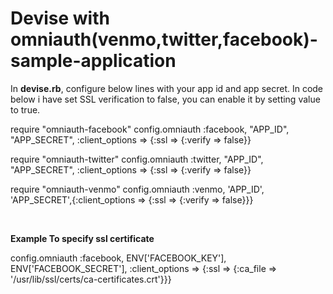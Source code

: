 Devise with omniauth(venmo,twitter,facebook)-sample-application
====================================================


In <b>devise.rb</b>, configure below lines with your app id and app secret. In code below i have set SSL verification to false, you can enable it by setting value to true.

require "omniauth-facebook"
config.omniauth :facebook, "APP_ID", "APP_SECRET", :client_options => {:ssl => {:verify => false}}

require "omniauth-twitter"
config.omniauth :twitter, "APP_ID", "APP_SECRET", :client_options => {:ssl => {:verify => false}}

require "omniauth-venmo"
config.omniauth :venmo, 'APP_ID', 'APP_SECRET',{:client_options => {:ssl => {:verify => false}}}

</br>

<b>Example To specify ssl certificate</b>

config.omniauth :facebook, ENV['FACEBOOK_KEY'], ENV['FACEBOOK_SECRET'], :client_options => {:ssl => {:ca_file => '/usr/lib/ssl/certs/ca-certificates.crt'}}} 
